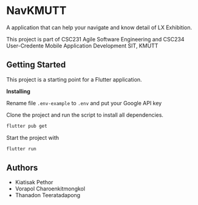 # NavKMUTT

A application that can help your navigate and know detail of LX Exhibition.

This project is part of CSC231 Agile Software Engineering and CSC234 User-Credente Mobile Application Development
SIT, KMUTT


## Getting Started

This project is a starting point for a Flutter application. 

**Installing**

Rename file `.env-example` to `.env` and put your Google API key

Clone the project and run the script to install all dependencies.

```bash
flutter pub get
```

Start the project with

```bash
flutter run
```
## Authors
- Kiatisak Pethor
- Vorapol Charoenkitmongkol
- Thanadon Teeratadapong
